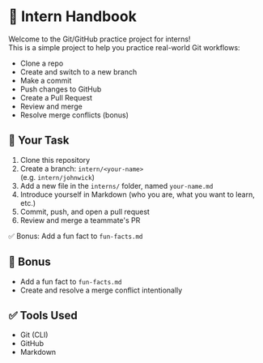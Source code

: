 # 👋 Intern Handbook

Welcome to the Git/GitHub practice project for interns!  
This is a simple project to help you practice real-world Git workflows:
- Clone a repo
- Create and switch to a new branch
- Make a commit
- Push changes to GitHub
- Create a Pull Request
- Review and merge
- Resolve merge conflicts (bonus)

## 🚀 Your Task

1. Clone this repository
2. Create a branch: `intern/<your-name>`  
   (e.g. `intern/johnwick`)
3. Add a new file in the `interns/` folder, named `your-name.md`
4. Introduce yourself in Markdown (who you are, what you want to learn, etc.)
5. Commit, push, and open a pull request
6. Review and merge a teammate's PR

✅ Bonus: Add a fun fact to `fun-facts.md`


## 🎁 Bonus
- Add a fun fact to `fun-facts.md`
- Create and resolve a merge conflict intentionally

## ✅ Tools Used
- Git (CLI)
- GitHub
- Markdown
